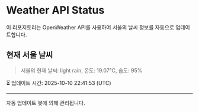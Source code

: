 
# Weather API Status

이 리포지토리는 OpenWeather API를 사용하여 서울의 날씨 정보를 자동으로 업데이트합니다.

## 현재 서울 날씨
> 서울의 현재 날씨: light rain, 온도: 19.07°C, 습도: 95%

⏳ 업데이트 시간: 2025-10-10 22:41:53 (UTC)

---
자동 업데이트 봇에 의해 관리됩니다.
